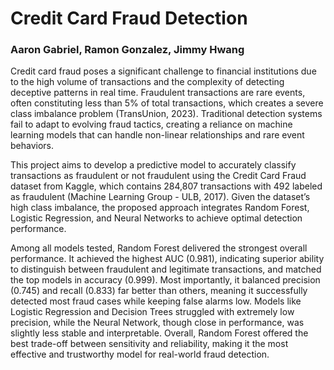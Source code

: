 # Credit Card Fraud Detection
### Aaron Gabriel, Ramon Gonzalez, Jimmy Hwang

Credit card fraud poses a significant challenge to financial institutions due to the high volume of transactions and the complexity of detecting deceptive patterns in real time. Fraudulent transactions are rare events, often constituting less than 5% of total transactions, which creates a severe class imbalance problem (TransUnion, 2023). Traditional detection systems fail to adapt to evolving fraud tactics, creating a reliance on machine learning models that can handle non-linear relationships and rare event behaviors.

This project aims to develop a predictive model to accurately classify transactions as fraudulent or not fraudulent using the Credit Card Fraud dataset from Kaggle, which contains 284,807 transactions with 492 labeled as fraudulent (Machine Learning Group - ULB, 2017). Given the dataset’s high class imbalance, the proposed approach integrates Random Forest, Logistic Regression, and Neural Networks to achieve optimal detection performance.

Among all models tested, Random Forest delivered the strongest overall performance. It achieved the highest AUC (0.981), indicating superior ability to distinguish between fraudulent and legitimate transactions, and matched the top models in accuracy (0.999). Most importantly, it balanced precision (0.745) and recall (0.833) far better than others, meaning it successfully detected most fraud cases while keeping false alarms low. Models like Logistic Regression and Decision Trees struggled with extremely low precision, while the Neural Network, though close in performance, was slightly less stable and interpretable. Overall, Random Forest offered the best trade-off between sensitivity and reliability, making it the most effective and trustworthy model for real-world fraud detection.
